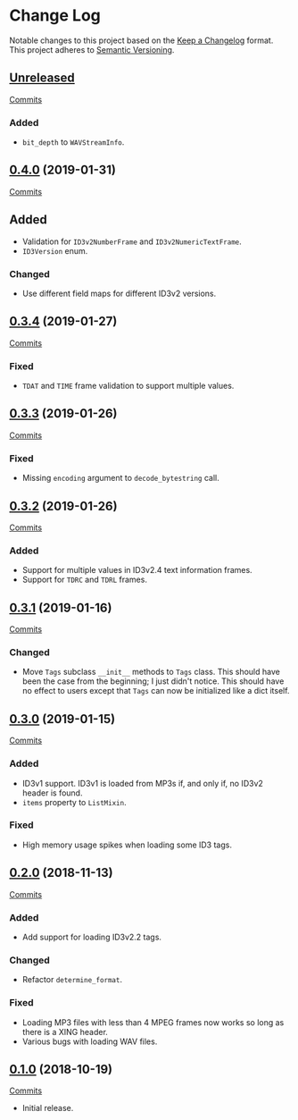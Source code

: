 # Change Log

Notable changes to this project based on the [Keep a Changelog](https://keepachangelog.com) format.
This project adheres to [Semantic Versioning](https://semver.org).


## [Unreleased](https://github.com/thebigmunch/audio-metadata/tree/master)

[Commits](https://github.com/thebigmunch/audio-metadata/compare/0.4.0...master)

### Added

* ``bit_depth`` to ``WAVStreamInfo``.


## [0.4.0](https://github.com/thebigmunch/audio-metadata/releases/tag/0.4.0) (2019-01-31)

[Commits](https://github.com/thebigmunch/audio-metadata/compare/0.3.4...0.4.0)

## Added

* Validation for ``ID3v2NumberFrame`` and ``ID3v2NumericTextFrame``.
* ``ID3Version`` enum.

### Changed

* Use different field maps for different ID3v2 versions.


## [0.3.4](https://github.com/thebigmunch/audio-metadata/releases/tag/0.3.4) (2019-01-27)

[Commits](https://github.com/thebigmunch/audio-metadata/compare/0.3.3...0.3.4)

### Fixed

* ``TDAT`` and ``TIME`` frame validation to support multiple values.


## [0.3.3](https://github.com/thebigmunch/audio-metadata/releases/tag/0.3.3) (2019-01-26)

[Commits](https://github.com/thebigmunch/audio-metadata/compare/0.3.2...0.3.3)

### Fixed

* Missing ``encoding`` argument to ``decode_bytestring`` call.


## [0.3.2](https://github.com/thebigmunch/audio-metadata/releases/tag/0.3.2) (2019-01-26)

[Commits](https://github.com/thebigmunch/audio-metadata/compare/0.3.1...0.3.2)

### Added

* Support for multiple values in ID3v2.4 text information frames.
* Support for ``TDRC`` and ``TDRL`` frames.


## [0.3.1](https://github.com/thebigmunch/audio-metadata/releases/tag/0.3.1) (2019-01-16)

[Commits](https://github.com/thebigmunch/audio-metadata/compare/0.3.0...0.3.1)

### Changed

* Move ``Tags`` subclass ``__init__`` methods to ``Tags`` class.
	This should have been the case from the beginning; I just didn't notice.
	This should have no effect to users except that ``Tags`` can now be
	initialized like a dict itself.


## [0.3.0](https://github.com/thebigmunch/audio-metadata/releases/tag/0.3.0) (2019-01-15)

[Commits](https://github.com/thebigmunch/audio-metadata/compare/0.2.0...0.3.0)

### Added

* ID3v1 support. ID3v1 is loaded from MP3s if, and only if, no ID3v2 header is found.
* ``items`` property to ``ListMixin``.

### Fixed

* High memory usage spikes when loading some ID3 tags.


## [0.2.0](https://github.com/thebigmunch/audio-metadata/releases/tag/0.2.0) (2018-11-13)

[Commits](https://github.com/thebigmunch/audio-metadata/compare/0.1.0...0.2.0)

### Added

* Add support for loading ID3v2.2 tags.

### Changed

* Refactor ``determine_format``.

### Fixed

* Loading MP3 files with less than 4 MPEG frames
	now works so long as there is a XING header.
* Various bugs with loading WAV files.


## [0.1.0](https://github.com/thebigmunch/audio-metadata/releases/tag/0.1.0) (2018-10-19)

[Commits](https://github.com/thebigmunch/audio-metadata/commit/63d7eebe98d4d99cc27cfa2385cc2965cca22676)

* Initial release.
